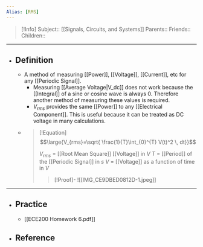 ```yaml
---
Alias: [RMS]
---
```

> [!Info]
> Subject:: [[Signals, Circuits, and Systems]]
> Parents:: 
> Friends:: 
> Children:: 
---
- ## Definition
	- A method of measuring [[Power]], [[Voltage]], [[Current]], etc for any [[Periodic Signal]].
		- Measuring [[Average Voltage|V_dc]] does not work because the [[Integral]] of a sine or cosine wave is always 0. Therefore another method of measuring these values is required.
		- $V_{rms}$ provides the same [[Power]] to any [[Electrical Component]]. This is useful because it can be treated as DC voltage in many calculations.
	- > [!Equation]
	  > $$\large{V_{rms}=\sqrt{  \frac{1}{T}\int_{0}^{T} V(t)^2 \, dt}}$$
	  > 
	  > $V_{rms}$ = [[Root Mean Square]] [[Voltage]] in $V$
	  > $T$ = [[Period]] of the [[Periodic Signal]] in $s$
	  > $V$ = [[Voltage]] as a function of time in $V$
	  > > [!Proof]-
	  > > ![[IMG_CE9DBED0812D-1.jpeg]]
---
- ## Practice
	- [[ECE200 Homework 6.pdf]]
- ## Reference